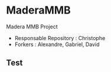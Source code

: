 # MaderaMMB
Madera MMB Project

- Responsable Repository : Christophe
- Forkers : Alexandre, Gabriel, David

## Test

